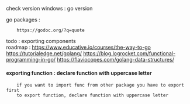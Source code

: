 check version windows  : go version  

go packages : 

        https://godoc.org/?q=quote


todo : 
        exporting components  
        roadmap : 
        https://www.educative.io/courses/the-way-to-go
        https://tutorialedge.net/golang/
        https://blog.logrocket.com/functional-programming-in-go/
        https://flaviocopes.com/golang-data-structures/

#### exporting function : declare function with uppercase letter

        if you want to import func from other package you have to export first 
        to export function, declare function with uppercase letter

